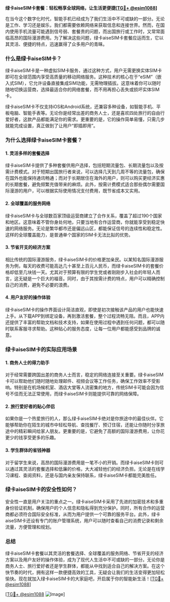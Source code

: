 **绿卡aiseSIM卡套餐：轻松畅享全球网络，让生活更便捷[[TG💪+ @esim1088](https://t.me/s/esim1088)]**

在当今这个数字化时代，智能手机已经成为了我们生活中不可或缺的一部分。无论是工作、学习还是娱乐，我们都需要依赖网络来获取信息和连接世界。然而，在国内使用手机流量可能遇到信号弱、套餐贵的问题，而出国旅行或工作时，又常常面临高昂的国际漫游费用。为了解决这些问题，绿卡aiseSIM卡套餐应运而生，它以其灵活、便捷的特点，迅速赢得了众多用户的青睐。

### **什么是绿卡aiseSIM卡？**

绿卡aiseSIM卡是一种虚拟SIM卡服务，通过这种方式，用户无需更换实体SIM卡即可在全球范围内享受高质量的移动网络服务。这种技术的核心在于“eSIM”（嵌入式SIM），它允许设备直接集成SIM功能，无需物理插拔。这意味着你可以随时随地切换运营商，选择最适合你的网络套餐，而不用再担心丢失或损坏实体SIM卡。

绿卡aiseSIM卡不仅支持iOS和Android系统，还兼容多种设备，如智能手机、平板电脑、智能手表等。无论你是经常出差的商务人士，还是喜欢四处旅行的自由行爱好者，这款产品都能满足你的需求。更重要的是，它的操作简单易懂，只需几步就能完成设置，真正做到了让用户“即插即用”。

### **为什么选择绿卡aiseSIM卡套餐？**

#### **1. 灵活多样的套餐选择**
绿卡aiseSIM卡提供了多种套餐供用户选择，包括短期流量包、长期流量包以及按需计费模式。对于短期出国旅行者来说，可以选择几天到几周不等的流量包，确保在国外也能保持通讯畅通；而对于长期居住在海外的用户，则可以购买更经济实惠的长期套餐，避免频繁充值带来的麻烦。此外，按需计费模式适合那些偶尔需要国际漫游的用户，可以根据实际使用情况支付费用，既节省成本又实用。

#### **2. 全球覆盖的服务网络**
绿卡aiseSIM卡与全球数百家顶级运营商建立了合作关系，覆盖了超过190个国家和地区。这意味着不管你身处何地，只要当地有合作运营商，你就能享受到稳定快速的网络服务。无论是繁华都市还是偏远山区，都能保证信号的连续性和稳定性。这样的全球覆盖能力，是普通单个国家的SIM卡无法比拟的优势。

#### **3. 节省开支的经济方案**
相比传统的国际漫游服务，绿卡aiseSIM卡的价格更加亲民。以某知名国际漫游服务为例，每天的收费可能高达几十甚至上百元人民币，而绿卡aiseSIM卡的套餐价格却低至几块钱一天。尤其对于预算有限的学生党或者刚刚步入社会的年轻人而言，这无疑是一个巨大的福音。同时，由于其按需计费的特点，用户可以精确控制自己的消费，避免不必要的浪费。

#### **4. 用户友好的操作体验**
绿卡aiseSIM卡的操作界面设计简洁直观，即使是初次接触该产品的用户也能快速上手。从下载APP到绑定设备，再到激活套餐，整个过程流畅无阻。而且，APP内还提供了丰富的帮助文档和技术支持，如果在使用过程中遇到任何问题，都可以随时联系客服寻求帮助。这种贴心的服务态度，让每一位用户都能感受到品牌的诚意。

### **绿卡aiseSIM卡的实际应用场景**

#### **1. 商务人士的得力助手**
对于经常需要跨国出差的商务人士而言，稳定的网络连接至关重要。绿卡aiseSIM卡可以帮助他们随时随地处理邮件、视频会议等工作任务，确保工作效率不受影响。特别是在机场候机室、酒店大堂等人流密集的地方，传统SIM卡可能会因为信号不佳而无法正常使用，而绿卡aiseSIM卡则能提供可靠的网络保障。

#### **2. 旅行爱好者的贴心伴侣**
如果你是一个热爱旅行的人，那么绿卡aiseSIM卡绝对是你旅途中的最佳伙伴。它能够帮助你在陌生的城市中轻松导航、查找餐厅、预订住宿，还能让你随时分享旅途中的精彩瞬间给家人朋友。更重要的是，它避免了高额的国际漫游费用，让你花更少的钱享受更多的乐趣。

#### **3. 学生群体的省钱神器**
对于留学生来说，高昂的国际漫游费用是一笔不小的开销。而绿卡aiseSIM卡则可以通过其灵活的套餐选择和低廉的价格，大大减轻他们的经济负担。无论是在线学习课程、查阅资料，还是与国内亲友保持联系，绿卡aiseSIM卡都能完美胜任。

### **绿卡aiseSIM卡的安全性如何？**

安全性一直是用户关注的重点之一。绿卡aiseSIM卡采用了先进的加密技术和多重身份验证机制，确保用户的个人信息和隐私得到充分保护。同时，所有合作的运营商都必须符合国际安全标准，从而为用户提供一个可靠的服务平台。此外，绿卡aiseSIM卡还设有专门的账户管理系统，用户可以随时查看自己的消费记录和剩余流量，方便管理和规划。

### **总结**

绿卡aiseSIM卡套餐以其灵活的套餐选择、全球覆盖的服务网络、节省开支的经济方案以及用户友好的操作体验，成为了现代人生活中不可或缺的一部分。无论你是商务人士、旅行爱好者还是学生群体，都能从中找到适合自己的解决方案。在这个快节奏的时代，拥有这样一款便捷高效的工具，无疑会让我们的生活变得更加轻松愉快。现在就加入绿卡aiseSIM卡的大家庭吧，开启属于你的智能新生活！[[TG💪+ @esim1088](https://t.me/s/esim1088)] 

[[TG💪+ @esim1088](https://t.me/s/esim1088) ![Image](https://i.postimg.cc/4NQfJmqS/Snipaste-2025-05-13-00-14-12.png)]